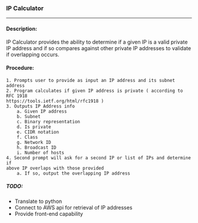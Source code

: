 ### IP Calculator

---

#### Description:
IP Calculator provides the ability to determine if a given IP is a valid
private IP address and if so compares against other private IP addresses to
validate if overlapping occurs.

#### Procedure:
    1. Prompts user to provide as input an IP address and its subnet address
    2. Program calculates if given IP address is private ( according to RFC 1918
    https://tools.ietf.org/html/rfc1918 )
    3. Outputs IP Address info
        a. Given IP address
        b. Subnet
        c. Binary representation
        d. Is private
        e. CIDR notation
        f. Class
        g. Network ID
        h. Broadcast ID
        i. Number of hosts
    4. Second prompt will ask for a second IP or list of IPs and determine if
    above IP overlaps with those provided
        a. If so, output the overlapping IP address

##### TODO:
- Translate to python
- Connect to AWS api for retrieval of IP addresses
- Provide front-end capability
